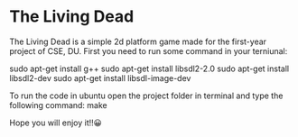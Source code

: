 # The Living Dead

The Living Dead is a simple 2d platform game made for the first-year project of CSE, DU.
First you need to run some command in your terniunal:

sudo apt-get install g++
sudo apt-get install libsdl2-2.0
sudo apt-get install libsdl2-dev
sudo apt-get install libsdl-image-dev


To run the code in ubuntu open the project folder in terminal and type the following command:
make


Hope you will enjoy it!!😀️

